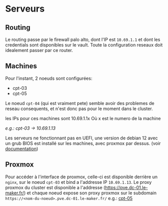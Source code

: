 # Serveurs

## Routing

Le routing passe par le firewall palo alto, dont l'IP est
`10.69.1.1` et dont les credentials sont disponibles
sur le vault.
Toute la configuration reseaux doit idealement passer
par ce router.

## Machines

Pour l'instant, 2 noeuds sont configurées:
- cpt-03
- cpt-05

Le noeud `cpt-04` (qui est vraiment pete) semble
avoir des problemes de reseau consequents, et n'est
donc pas pour le moment dans le cluster.

les IPs pour ces machines sont
10.69.1.1x
Où x est le numero de la machine

*e.g.: cpt-03 -> 10.69.1.13*

Les serveurs ne fonctionnant pas en UEFI,
une version de debian 12 avec un grub BIOS est installé
sur les machines, avec proxmox par dessus.
(voir [documentation](https://pve.proxmox.com/wiki/Install_Proxmox_VE_on_Debian_12_Bookworm))

## Proxmox

Pour accéder à l'interface de proxmox, celle-ci
est disponible derrière un `nginx`, sur le noeud `cpt-03` et
bind a l'addresse IP `10.69.1.13`.
Le proxy proxmox du cluster est disponible a l'addresse
(https://pve.dc-01.le-maker.fr/)
et chaque noeud expose son proxy proxmox sur le subdomain
`https://<nom-du-noeud>.pve.dc-01.le-maker.fr/`
e.g.: [cpt-05](https://cpt-05.pve.dc-01.le-maker.fr)
